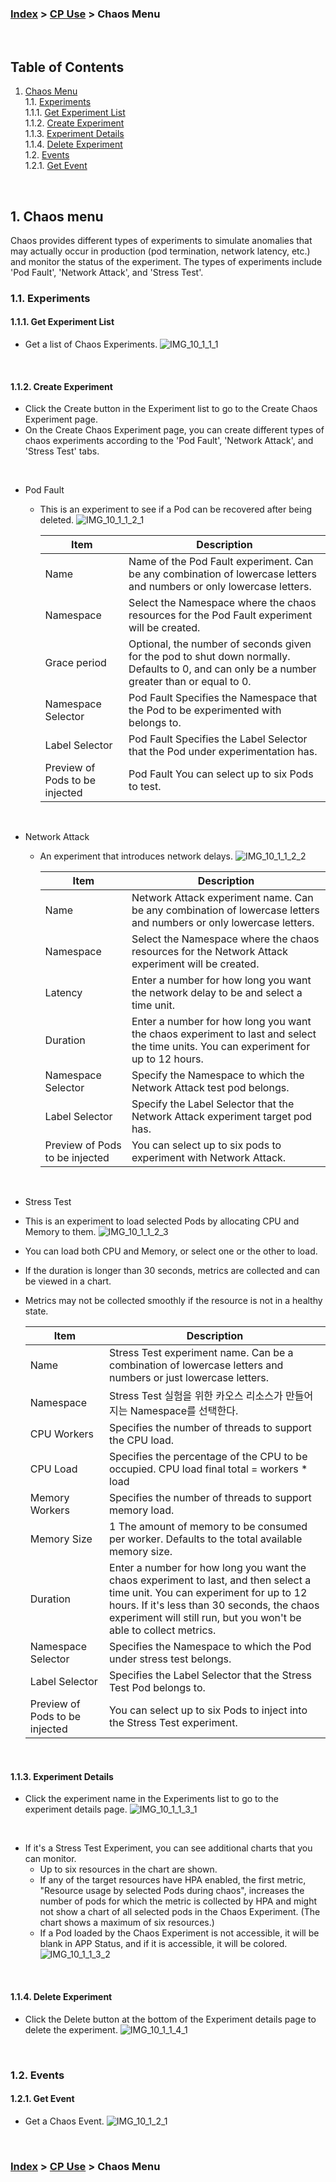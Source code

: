 ### [Index](https://github.com/K-PaaS/cp-guide-eng/blob/master/README.md) > [CP Use](/use-guide/README.md) > Chaos Menu

<br>

## Table of Contents

1. [Chaos Menu](#1)  
   1.1. [Experiments](#1-1)  
   1.1.1. [Get Experiment List](#1-1-1)  
   1.1.2. [Create Experiment](#1-1-2)  
   1.1.3. [Experiment Details](#1-1-3)  
   1.1.4. [Delete Experiment](#1-1-4)  
   1.2. [Events](#1-2)   
   1.2.1. [Get Event](#1-2-1)  
<br>

## <div id='1'/> 1. Chaos menu
Chaos provides different types of experiments to simulate anomalies that may actually occur in production (pod termination, network latency, etc.) and monitor the status of the experiment.
The types of experiments include 'Pod Fault', 'Network Attack', and 'Stress Test'.

### <div id='1-1'/> 1.1. Experiments
#### <div id='1-1-1'/> 1.1.1. Get Experiment List
- Get a list of Chaos Experiments.
  ![IMG_10_1_1_1]

<br>

#### <div id='1-1-2'/> 1.1.2. Create Experiment
- Click the Create button in the Experiment list to go to the Create Chaos Experiment page.
- On the Create Chaos Experiment page, you can create different types of chaos experiments according to the 'Pod Fault', 'Network Attack', and 'Stress Test' tabs.

<br>

- Pod Fault
    - This is an experiment to see if a Pod can be recovered after being deleted.
      ![IMG_10_1_1_2_1]

      <table>
      <thead>
        <tr>
          <th>Item</th>
          <th>Description</th>
        </tr>
      </thead>
      <tbody>
        <tr>
          <td>Name</td>
          <td>Name of the Pod Fault experiment. Can be any combination of lowercase letters and numbers or only lowercase letters.</td>
        </tr>
        <tr>
          <td>Namespace</td>
          <td>Select the Namespace where the chaos resources for the Pod Fault experiment will be created.</td>
        </tr>
        <tr>
          <td>Grace period</td>
          <td>Optional, the number of seconds given for the pod to shut down normally. Defaults to 0, and can only be a number greater than or equal to 0.</td>
        </tr>
        <tr>
          <td>Namespace Selector</td>
          <td>Pod Fault Specifies the Namespace that the Pod to be experimented with belongs to.</td>
        </tr>
        <tr>
          <td>Label Selector</td>
          <td>Pod Fault Specifies the Label Selector that the Pod under experimentation has.</td>
        </tr>
        <tr>
          <td>Preview of Pods to be injected</td>
          <td>Pod Fault You can select up to six Pods to test.</td>
        </tr>
      </tbody>
      </table>

<br>

- Network Attack
    - An experiment that introduces network delays.
      ![IMG_10_1_1_2_2]

      <table>
      <thead>
        <tr>
          <th>Item</th>
          <th>Description</th>
        </tr>
      </thead>
      <tbody>
        <tr>
          <td>Name</td>
          <td>Network Attack experiment name. Can be any combination of lowercase letters and numbers or only lowercase letters.</td>
        </tr>
        <tr>
          <td>Namespace</td>
          <td>Select the Namespace where the chaos resources for the Network Attack experiment will be created.</td>
        </tr>
        <tr>
          <td>Latency</td>
          <td>Enter a number for how long you want the network delay to be and select a time unit.</td>
        </tr>
        <tr>
          <td>Duration</td>
          <td>Enter a number for how long you want the chaos experiment to last and select the time units. You can experiment for up to 12 hours.</td>
        </tr>
        <tr>
          <td>Namespace Selector</td>
          <td>Specify the Namespace to which the Network Attack test pod belongs.</td>
        </tr>
        <tr>
          <td>Label Selector</td>
          <td>Specify the Label Selector that the Network Attack experiment target pod has.</td>
        </tr>
        <tr>
          <td>Preview of Pods to be injected</td>
          <td>You can select up to six pods to experiment with Network Attack.</td>
        </tr>
      </tbody>
      </table>

<br>

-  Stress Test
- This is an experiment to load selected Pods by allocating CPU and Memory to them.
  ![IMG_10_1_1_2_3]
- You can load both CPU and Memory, or select one or the other to load.
- If the duration is longer than 30 seconds, metrics are collected and can be viewed in a chart.
- Metrics may not be collected smoothly if the resource is not in a healthy state.

    <table>
    <thead>
      <tr>
        <th>Item</th>
        <th>Description</th>
      </tr>
    </thead>
    <tbody>
      <tr>
        <td>Name</td>
        <td>Stress Test experiment name. Can be a combination of lowercase letters and numbers or just lowercase letters.</td>
      </tr>
      <tr>
        <td>Namespace</td>
        <td>Stress Test 실험을 위한 카오스 리소스가 만들어지는 Namespace를 선택한다.</td>
      </tr>
      <tr>
        <td>CPU Workers</td>
        <td>Specifies the number of threads to support the CPU load.</td>
      </tr>
      <tr>
        <td>CPU Load</td>
        <td>Specifies the percentage of the CPU to be occupied. CPU load final total = workers * load</td>
      </tr>
      <tr>
        <td>Memory Workers</td>
        <td>Specifies the number of threads to support memory load.</td>
      </tr>
      <tr>
        <td>Memory Size</td>
        <td>1 The amount of memory to be consumed per worker. Defaults to the total available memory size.</td>
      </tr>
      <tr>
        <td>Duration</td>
        <td>Enter a number for how long you want the chaos experiment to last, and then select a time unit. You can experiment for up to 12 hours. If it's less than 30 seconds, the chaos experiment will still run, but you won't be able to collect metrics.</td>
      </tr>
      <tr>
        <td>Namespace Selector</td>
        <td>Specifies the Namespace to which the Pod under stress test belongs.</td>
      </tr>
      <tr>
        <td>Label Selector</td>
        <td>Specifies the Label Selector that the Stress Test Pod belongs to.</td>
      </tr>
      <tr>
        <td>Preview of Pods to be injected</td>
        <td>You can select up to six Pods to inject into the Stress Test experiment.</td>
      </tr>
    </tbody>
    </table>

<br>

#### <div id='1-1-3'/> 1.1.3. Experiment Details
- Click the experiment name in the Experiments list to go to the experiment details page.
  ![IMG_10_1_1_3_1]

<br>

- If it's a Stress Test Experiment, you can see additional charts that you can monitor.
    - Up to six resources in the chart are shown.
    - If any of the target resources have HPA enabled, the first metric, "Resource usage by selected Pods during chaos", increases the number of pods for which the metric is collected by HPA and might not show a chart of all selected pods in the Chaos Experiment. (The chart shows a maximum of six resources.)
    - If a Pod loaded by the Chaos Experiment is not accessible, it will be blank in APP Status, and if it is accessible, it will be colored.
      ![IMG_10_1_1_3_2]

<br>

#### <div id='1-1-4'/> 1.1.4. Delete Experiment
- Click the Delete button at the bottom of the Experiment details page to delete the experiment.
  ![IMG_10_1_1_4_1]

<br>

### <div id='1-2'/> 1.2. Events
#### <div id='1-2-1'/> 1.2.1. Get Event
- Get a Chaos Event.
  ![IMG_10_1_2_1]


<br>

### [Index](https://github.com/K-PaaS/cp-guide-eng/blob/master/README.md) > [CP Use](/use-guide/README.md) >  Chaos Menu
[IMG_10_1_1_1]:../images/portal/IMG_10_1_1_1.png
[IMG_10_1_1_2_1]:../images/portal/IMG_10_1_1_2_1.png
[IMG_10_1_1_2_2]:../images/portal/IMG_10_1_1_2_2.png
[IMG_10_1_1_2_3]:../images/portal/IMG_10_1_1_2_3.png
[IMG_10_1_1_3_1]:../images/portal/IMG_10_1_1_3_1.png
[IMG_10_1_1_3_2]:../images/portal/IMG_10_1_1_3_2.png
[IMG_10_1_1_4_1]:../images/portal/IMG_10_1_1_4_1.png
[IMG_10_1_2_1]:../images/portal/IMG_10_1_2_1.png

